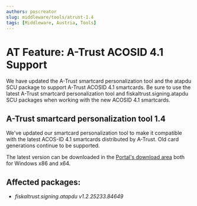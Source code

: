 ```yaml
---
authors: poscreator
slug: middleware/tools/atrust-1.4
tags: [Middleware, Austria, Tools]
---
```


# AT Feature: A-Trust ACOSID 4.1 Support
We have updated the A-Trust smartcard personalization tool and the atapdu SCU package to support A-Trust ACOSID 4.1 smartcards.
Be sure to use the latest A-Trust smartcard personalization tool and fiskaltrust.signing.atapdu SCU packages when working with the new ACOSID 4.1 smartcards.

## A-Trust smartcard personalization tool 1.4 
We've updated our smartcard personalization tool to make it compatible with the latest ACOS-ID 4.1 smartcards distributed by A-Trust. Old card generations continue to be supported.

The latest version can be downloaded in the [Portal's download area](https://portal.fiskaltrust.at/AccountProfile/Download) both for Windows x86 and x64.

## Affected packages:
- _fiskaltrust.signing.atapdu v1.2.25233.84649_
